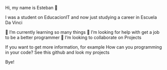 Hi, my name is Esteban  👋

I was a student on EducacionIT and now just studying a career in Escuela Da Vinci

🌱 I’m currently learning so many things
🤔 I’m looking for help with get a job to be a better programmer
🤔 I’m looking to collaborate on Projects

If you want to get more information, for example
How can you programming in your code?
See this github and look my projects 

Bye! 
